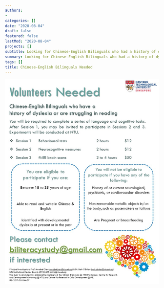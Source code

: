 ```yaml
---
authors:
- 
categories: []
date: "2020-08-04"
draft: false
featured: false
lastMod: "2020-08-04"
projects: []
subtitle: Looking for Chinese-English Bilinguals who had a history of dyslexia or are struggling in reading.
summary: Looking for Chinese-English Bilinguals who had a history of dyslexia or are struggling in reading.
tags: []
title: Chinese-English Bilinguals Needed
---
```




![png](./dyslexia-biliteracy-poster.jpg)

